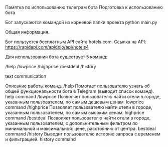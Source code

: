 Памятка по использованию телеграм бота 
Подготовка к использованию бота


Бот запускаются командой из корневой папки проекта
python main.py

Общая информация.

Бот пользуется бесплатным API сайта hotels.com.
Ссылка на API: https://rapidapi.com/apidojo/api/hotels4

Для использования бота существует 5 команд:

/help
/lowprice
/highprice
/bestdeal
/history

text communication


Описание работы команд.
/help
Помогает пользователю узнать об общей функциональности бота в Telegram (выводит список команд).
help command
/lowprice
Позволяет пользователю найти отели в городе, указанным пользователем, по самым дешевым ценам.
lowprice command
/highprice
Позволяет пользователю найти отели в городе, указанным пользователем, по самым высоким ценам.
highprice command
/bestdeal
Позволяет пользователю найти отели в городе, указанным пользователем, с допольнительным фильтром по минимальной и максимальной: цене, расстоянию от центра.
bestdeal command
/history
Выводит пользователю историю запроса с временем и фильтрацией.
history command